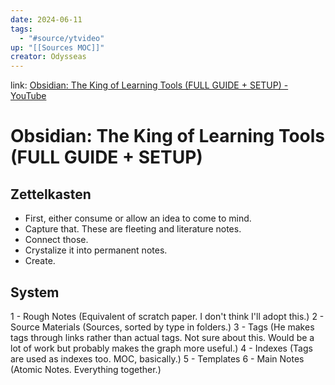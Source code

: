 ```yaml
---
date: 2024-06-11
tags:
  - "#source/ytvideo"
up: "[[Sources MOC]]"
creator: Odysseas
---
```

link: [Obsidian: The King of Learning Tools (FULL GUIDE + SETUP) - YouTube](https://www.youtube.com/watch?v=hSTy_BInQs8&t=216s)
# Obsidian: The King of Learning Tools (FULL GUIDE + SETUP)



## Zettelkasten
- First, either consume or allow an idea to come to mind.
- Capture that. These are fleeting and literature notes.
- Connect those.
- Crystalize it into permanent notes.
- Create.


## System
1 - Rough Notes (Equivalent of scratch paper. I don't think I'll adopt this.)
2 - Source Materials (Sources, sorted by type in folders.)
3 - Tags (He makes tags through links rather than actual tags. Not sure about this. Would be a lot of work but probably makes the graph more useful.)
4 - Indexes (Tags are used as indexes too. MOC, basically.)
5 - Templates
6 - Main Notes (Atomic Notes. Everything together.)




